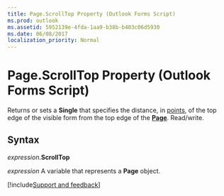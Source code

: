 ```yaml
---
title: Page.ScrollTop Property (Outlook Forms Script)
ms.prod: outlook
ms.assetid: 5952139e-4fda-1aa9-b38b-b403c06d5930
ms.date: 06/08/2017
localization_priority: Normal
---
```



# Page.ScrollTop Property (Outlook Forms Script)

Returns or sets a  **Single** that specifies the distance, in [points](../language/glossary/vbe-glossary.md#point), of the top edge of the visible form from the top edge of the **[Page](Outlook.page.md)**. Read/write.


## Syntax

_expression_.**ScrollTop**

_expression_ A variable that represents a  **Page** object.

[!include[Support and feedback](~/includes/feedback-boilerplate.md)]
